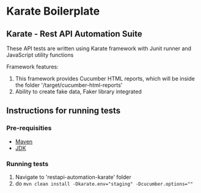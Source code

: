 # Karate Boilerplate

## Karate - Rest API Automation Suite 

These API tests are written using Karate framework with Junit runner and JavaScript utility functions

Framework features:
1. This framework provides Cucumber HTML reports, which will be inside the folder '/target/cucumber-html-reports'
2. Ability to create fake data, Faker library integrated

## Instructions for running tests

### Pre-requisities
* [Maven](http://maven.apache.org/)
* [JDK](https://www.oracle.com/in/java/technologies/javase-downloads.html)

### Running tests 
1. Navigate to 'restapi-automation-karate' folder
2. do `mvn clean install -Dkarate.env="staging" -Dcucumber.options=""`


